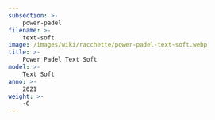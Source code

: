 ```yaml
---
subsection: >-
    power-padel
filename: >-
    text-soft
image: /images/wiki/racchette/power-padel-text-soft.webp
title: >-
    Power Padel Text Soft
model: >-
    Text Soft
anno: >-
    2021
weight: >-
    -6
---
```

